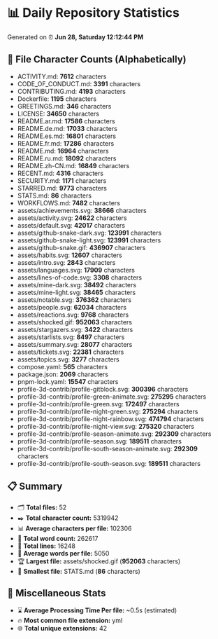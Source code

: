 # 📊 Daily Repository Statistics
Generated on ⏰ **Jun 28, Saturday 12:12:44 PM**

## 📂 File Character Counts (Alphabetically)
- ACTIVITY.md: **7612** characters
- CODE_OF_CONDUCT.md: **3391** characters
- CONTRIBUTING.md: **4193** characters
- Dockerfile: **1195** characters
- GREETINGS.md: **346** characters
- LICENSE: **34650** characters
- README.ar.md: **17586** characters
- README.de.md: **17033** characters
- README.es.md: **16801** characters
- README.fr.md: **17286** characters
- README.md: **16964** characters
- README.ru.md: **18092** characters
- README.zh-CN.md: **16849** characters
- RECENT.md: **4316** characters
- SECURITY.md: **1171** characters
- STARRED.md: **9773** characters
- STATS.md: **86** characters
- WORKFLOWS.md: **7482** characters
- assets/achievements.svg: **38666** characters
- assets/activity.svg: **24622** characters
- assets/default.svg: **42017** characters
- assets/github-snake-dark.svg: **123991** characters
- assets/github-snake-light.svg: **123991** characters
- assets/github-snake.gif: **436907** characters
- assets/habits.svg: **12607** characters
- assets/intro.svg: **2843** characters
- assets/languages.svg: **17909** characters
- assets/lines-of-code.svg: **3308** characters
- assets/mine-dark.svg: **38492** characters
- assets/mine-light.svg: **38465** characters
- assets/notable.svg: **376362** characters
- assets/people.svg: **62034** characters
- assets/reactions.svg: **9768** characters
- assets/shocked.gif: **952063** characters
- assets/stargazers.svg: **3422** characters
- assets/starlists.svg: **8497** characters
- assets/summary.svg: **28077** characters
- assets/tickets.svg: **22381** characters
- assets/topics.svg: **3277** characters
- compose.yaml: **565** characters
- package.json: **2069** characters
- pnpm-lock.yaml: **15547** characters
- profile-3d-contrib/profile-gitblock.svg: **300396** characters
- profile-3d-contrib/profile-green-animate.svg: **275295** characters
- profile-3d-contrib/profile-green.svg: **172497** characters
- profile-3d-contrib/profile-night-green.svg: **275294** characters
- profile-3d-contrib/profile-night-rainbow.svg: **474794** characters
- profile-3d-contrib/profile-night-view.svg: **275320** characters
- profile-3d-contrib/profile-season-animate.svg: **292309** characters
- profile-3d-contrib/profile-season.svg: **189511** characters
- profile-3d-contrib/profile-south-season-animate.svg: **292309** characters
- profile-3d-contrib/profile-south-season.svg: **189511** characters

## 📋 Summary
- 🗂️ **Total files:** 52
- ✒️ **Total character count:** 5319942
- 📊 **Average characters per file:** 102306
- 📝 **Total word count:** 262617
- 🧾 **Total lines:** 16248
- 📐 **Average words per file:** 5050
- 🏆 **Largest file:** assets/shocked.gif (**952063** characters)
- 🥉 **Smallest file:** STATS.md (**86** characters)

## 🌟 Miscellaneous Stats
- ⌛ **Average Processing Time Per file:** ~0.5s (estimated)
- 🔥 **Most common file extension:** yml
- 🌐 **Total unique extensions:** 42
